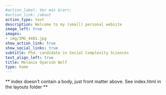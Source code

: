 ```yaml
---
#action_label: Ver más &rarr;
#action_link: /about
action_type: text
description: Welcome to my (small) personal website
image_left: true
images:
- img/IMG_4481.jpg
show_action_link: true
show_social_links: true
subtitle: Phd. candidate in Social Complexity Sciences
text_align_left: true
title: Melanie Oyarzún Wolf
type: home
---
```


** index doesn't contain a body, just front matter above.
See index.html in the layouts folder **
